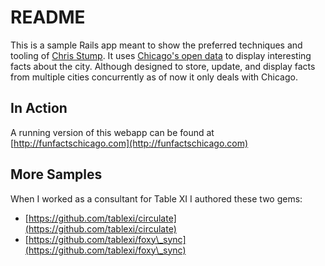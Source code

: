 # README

This is a sample Rails app meant to show the preferred techniques and tooling of [Chris Stump](https://www.linkedin.com/in/chriscstump).
It uses [Chicago's open data](https://data.cityofchicago.org/) to display interesting facts about the city. Although
designed to store, update, and display facts from multiple cities concurrently as of now it only deals with Chicago.

## In Action

A running version of this webapp can be found at [http://funfactschicago.com](http://funfactschicago.com)

## More Samples

When I worked as a consultant for Table XI I authored these two gems:

* [https://github.com/tablexi/circulate](https://github.com/tablexi/circulate)
* [https://github.com/tablexi/foxy\_sync](https://github.com/tablexi/foxy\_sync)
